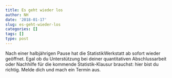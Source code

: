 ```yaml
---
title: Es geht wieder los
author: NH
date: '2018-01-17'
slug: es-geht-wieder-los
categories: []
tags: []
type: post
---
```


Nach einer halbjährigen Pause hat die StatistikWerkstatt ab sofort wieder geöffnet.
Egal ob du Unterstützung bei deiner quantitativen Abschlussarbeit oder Nachhilfe für die kommende Statistik-Klausur brauchst: hier bist du richtig.
Melde dich und mach ein Termin aus.